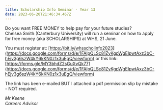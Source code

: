 ```yaml
---
title: Scholarship Info Seminar - Year 13
date: 2023-06-20T21:46:34.467Z
---
```

Do you want FREE MONEY to help pay for your future studies?  
Chelsea Smith (Canterbury University) will run a seminar on how to apply for free money (aka SCHOLARSHIPS) at WHS, 21 June. 

You must register at: [https://bit.ly/whsscholinfo2023](https://docs.google.com/forms/d/e/1FAIpQLSc81ZyKgpWgEIpwtAxz3bC-hEjv3g6szW4kY6kKN0z1x3uEgQ/viewform) or this link: [https://forms.gle/MY3bhdZ2sGuXvQk77](https://docs.google.com/forms/d/e/1FAIpQLSc81ZyKgpWgEIpwtAxz3bC-hEjv3g6szW4kY6kKN0z1x3uEgQ/viewform)


The link has been e-mailed BUT I attached a pdf permission slip by mistake - NOT required.

*Mr Keene  
Careers Advisor*